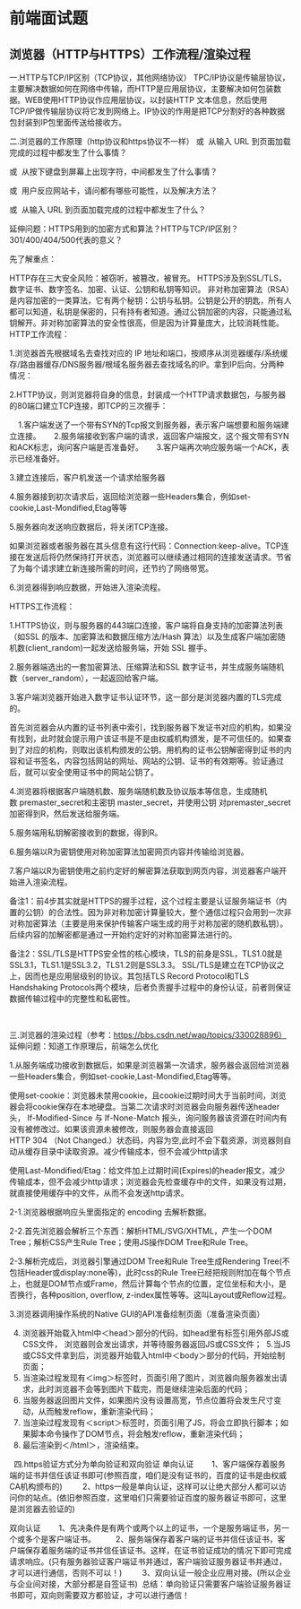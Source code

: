 # 前端面试题
## 浏览器（HTTP与HTTPS）工作流程/渲染过程
一.HTTP与TCP/IP区别（TCP协议，其他网络协议）
TPC/IP协议是传输层协议，主要解决数据如何在网络中传输，而HTTP是应用层协议，主要解决如何包装数据。WEB使用HTTP协议作应用层协议，以封装HTTP 文本信息，然后使用TCP/IP做传输层协议将它发到网络上。IP协议的作用是把TCP分割好的各种数据包封装到IP包里面传送给接收方。

二.浏览器的工作原理（http协议和https协议不一样）
或  从输入 URL 到页面加载完成的过程中都发生了什么事情？

或  从按下键盘到屏幕上出现字符，中间都发生了什么事情？

或  用户反应网站卡，请问都有哪些可能性，以及解决方法？

或  从输入 URL 到页面加载完成的过程中都发生了什么？

延伸问题：HTTPS用到的加密方式和算法？HTTP与TCP/IP区别？301/400/404/500代表的意义？

先了解重点：

HTTP存在三大安全风险：被窃听，被篡改，被冒充。
HTTPS涉及到SSL/TLS，数字证书、数字签名、加密、认证、公钥和私钥等知识。
非对称加密算法（RSA）是内容加密的一类算法，它有两个秘钥：公钥与私钥。公钥是公开的钥匙，所有人都可以知道，私钥是保密的，只有持有者知道。通过公钥加密的内容，只能通过私钥解开。非对称加密算法的安全性很高，但是因为计算量庞大，比较消耗性能。
HTTP工作流程：

1.浏览器首先根据域名去查找对应的 IP 地址和端口，按顺序从浏览器缓存/系统缓存/路由器缓存/DNS服务器/根域名服务器去查找域名的IP。拿到IP后向，分两种情况：

2.HTTP协议，则浏览器将自身的信息，封装成一个HTTP请求数据包，与服务器的80端口建立TCP连接，即TCP的三次握手：

    1.客户端发送了一个带有SYN的Tcp报文到服务器，表示客户端想要和服务端建立连接。 
    2.服务端接收到客户端的请求，返回客户端报文，这个报文带有SYN和ACK标志，询问客户端是否准备好。 
    3.客户端再次响应服务端一个ACK，表示已经准备好。

3.建立连接后，客户机发送一个请求给服务器

4.服务器接到初次请求后，返回给浏览器一些Headers集合，例如set-cookie,Last-Mondified,Etag等等

5.服务器向发送响应数据后，将关闭TCP连接。

如果浏览器或者服务器在其头信息有这行代码：Connection:keep-alive。TCP连接在发送后将仍然保持打开状态，浏览器可以继续通过相同的连接发送请求。节省了为每个请求建立新连接所需的时间，还节约了网络带宽。

6.浏览器得到响应数据，开始进入渲染流程。

HTTPS工作流程：

1.HTTPS协议，则与服务器的443端口连接，客户端将自身支持的加密算法列表（如SSL 的版本、加密算法和数据压缩方法/Hash 算法）以及生成客户端加密随机数(client_random)一起发送给服务端，开始 SSL 握手。

2.服务器端选出的一套加密算法、压缩算法和SSL 数字证书，并生成服务端随机数（server_random），一起返回给客户端。

3.客户端浏览器开始进入数字证书认证环节，这一部分是浏览器内置的TLS完成的。

首先浏览器会从内置的证书列表中索引，找到服务器下发证书对应的机构，如果没有找到，此时就会提示用户该证书是不是由权威机构颁发，是不可信任的。如果查到了对应的机构，则取出该机构颁发的公钥。用机构的证书公钥解密得到证书的内容和证书签名，内容包括网站的网址、网站的公钥、证书的有效期等。验证通过后，就可以安全使用证书中的网站公钥了。

4.浏览器将根据客户端随机数、服务端随机数及协议版本等信息，生成随机数 premaster_secret和主密钥 master_secret，并使用公钥 对premaster_secret加密得到R，然后发送给服务端。

5.服务端用私钥解密接收到的数据，得到R。

6.服务端以R为密钥使用对称加密算法加密网页内容并传输给浏览器。

7.客户端以R为密钥使用之前约定好的解密算法获取到网页内容，浏览器客户端开始进入渲染流程。

备注1：前4步其实就是HTTPS的握手过程，这个过程主要是认证服务端证书（内置的公钥）的合法性。因为非对称加密计算量较大，整个通信过程只会用到一次非对称加密算法（主要是用来保护传输客户端生成的用于对称加密的随机数私钥）。后续内容的加解密都是通过一开始约定好的对称加密算法进行的。

备注2：SSL/TLS是HTTPS安全性的核心模块，TLS的前身是SSL，TLS1.0就是SSL3.1，TLS1.1是SSL3.2，TLS1.2则是SSL3.3。 SSL/TLS是建立在TCP协议之上，因而也是应用层级别的协议。其包括TLS Record Protocol和TLS Handshaking Protocols两个模块，后者负责握手过程中的身份认证，前者则保证数据传输过程中的完整性和私密性。

 

三.浏览器的渲染过程（参考：https://bbs.csdn.net/wap/topics/330028896）
延伸问题：知道工作原理后，前端怎么优化

1.从服务端成功接收到数据后，如果是浏览器第一次请求，服务器会返回给浏览器一些Headers集合，例如set-cookie,Last-Mondified,Etag等等。

使用set-cookie：浏览器未禁用cookie，且cookie过期时间大于当前时间，浏览器会将cookie保存在本地硬盘。当第二次请求时浏览器会向服务器传送header头， If-Modified-Since 与 If-None-Match 报头，询问服务器该资源在时间内有没有被修改过。如果该资源未被修改，则服务器会直接返回HTTP 304 （Not Changed.）状态码，内容为空,此时不会下载资源，浏览器则自动从缓存目录中读取资源。减少传输成本，但不会减少http请求

使用Last-Mondified/Etag：给文件加上过期时间(Expires)的header报文，减少传输成本，但不会减少http请求；浏览器会先检查缓存中的文件，如果没有过期，就直接使用缓存中的文件，从而不会发送http请求。

2-1.浏览器根据响应头里面指定的 encoding 去解析数据。

2-2.首先浏览器会解析三个东西：解析HTML/SVG/XHTML，产生一个DOM Tree；解析CSS产生Rule Tree；使用JS操作DOM Tree和Rule Tree。

2-3.解析完成后，浏览器引擎通过DOM Tree和Rule Tree生成Rendering Tree(不包括Header或display:none等)，此时css的Rule Tree已经把规则附加在每个节点上，也就是DOM节点或Frame，然后计算每个节点的位置，定位坐标和大小，是否换行，各种position, overflow, z-index属性等等。这叫Layout或Reflow过程。

3.浏览器调用操作系统的Native GUI的API准备绘制页面（准备渲染页面）

4. 浏览器开始载入html中＜head＞部分的代码，如head里有标签引用外部JS或CSS文件， 浏览器则会发出请求，并等待服务器返回JS或CSS文件； 
5.当JS或CSS文件拿到后，浏览器开始载入html中＜body＞部分的代码，开始绘制页面； 
6. 当渲染过程发现有＜img＞标签时，页面引用了图片，浏览器向服务器发出请求，此时浏览器不会等到图片下载完，而是继续渲染后面的代码； 
7. 当服务器返回图片文件，如果图片没有设置高宽，节点位置将会发生尺寸变动，从而触发reflow，重新渲染代码； 
8. 当渲染过程发现有＜script＞标签时，页面引用了JS，将会立即执行脚本；如果脚本命令操作了DOM节点，将会触发reflow，重新渲染代码； 
9. 最后渲染到＜/html＞，渲染结束。

 
四.https验证方式分为单向验证和双向验证
单向认证
　　1、客户端保存着服务端的证书并信任该证书即可(参照百度，咱们是没有证书的，百度的证书是由权威CA机构颁布的) 
　　2、https一般是单向认证，这样可以让绝大部分人都可以访问你的站点。(依旧参照百度，这里咱们只需要验证百度的服务器证书即可，这里是浏览器去验证的) 


双向认证
　　1、先决条件是有两个或两个以上的证书，一个是服务端证书，另一个或多个是客户端证书。 
　　2、服务端保存着客户端的证书并信任该证书，客户端保存着服务端的证书并信任该证书。这样，在证书验证成功的情况下即可完成请求响应。(只有服务器验证客户端证书并通过，客户端验证服务器证书并通过，才可以进行通信，否则不可以！) 
　　3、双向认证一般企业应用对接。(所以企业与企业间对接，大部分都是自签证书) 
总结：单向验证只需要客户端验证服务器证书即可，双向则需要双方都验证，才可以进行通信！ 

 
